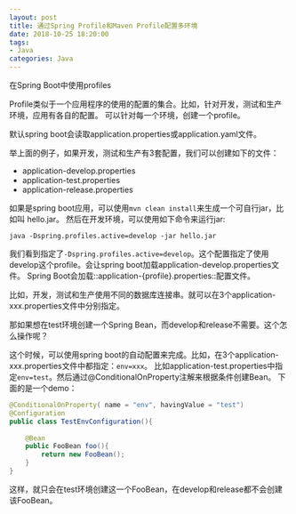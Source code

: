 ```yaml
---
layout: post
title: 通过Spring Profile和Maven Profile配置多环境
date: 2018-10-25 18:20:00
tags:
- Java
categories: Java
---
```




在Spring Boot中使用profiles

Profile类似于一个应用程序的使用的配置的集合。比如，针对开发，测试和生产环境，应用有各自的配置。
可以针对每一个环境，创建一个profile。

默认spring boot会读取application.properties或application.yaml文件。

举上面的例子，如果开发，测试和生产有3套配置，我们可以创建如下的文件：
* application-develop.properties
* application-test.properties
* application-release.properties

如果是spring boot应用，可以使用`mvn clean install`来生成一个可自行jar，比如叫 hello.jar。
然后在开发环境，可以使用如下命令来运行jar:
```
java -Dspring.profiles.active=develop -jar hello.jar
```

我们看到指定了`-Dspring.profiles.active=develop`。这个配置指定了使用develop这个profile。会让spring boot加载application-develop.properties文件。
Spring Boot会加载::application-{profile}.properties::配置文件。

比如，开发，测试和生产使用不同的数据库连接串。就可以在3个application-xxx.properties文件中分别指定。

那如果想在test环境创建一个Spring Bean，而develop和release不需要。这个怎么操作呢？

这个时候，可以使用spring boot的自动配置来完成。比如，在3个application-xxx.properties文件中都指定：`env=xxx`。
比如application-test.properties中指定`env=test`。然后通过@ConditionalOnProperty注解来根据条件创建Bean。
下面的是一个demo：

```java
@ConditionalOnProperty( name = "env", havingValue = "test")
@Configuration
public class TestEnvConfiguration(){
    
    @Bean
    public FooBean foo(){
        return new FooBean();
    }
}
```

这样，就只会在test环境创建这一个FooBean，在develop和release都不会创建该FooBean。


